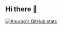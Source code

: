 ## Hi there 👋

[![Anurag's GitHub stats](https://github-readme-stats.vercel.app/api?username=RodrigoDivinity)](https://github.com/anuraghazra/github-readme-stats)

